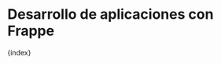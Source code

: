 <!-- base_template: frappe_io/www/frappe/frappe_base.html --><!-- add-breadcrumbs -->
# Desarrollo de aplicaciones con Frappe

{index}
